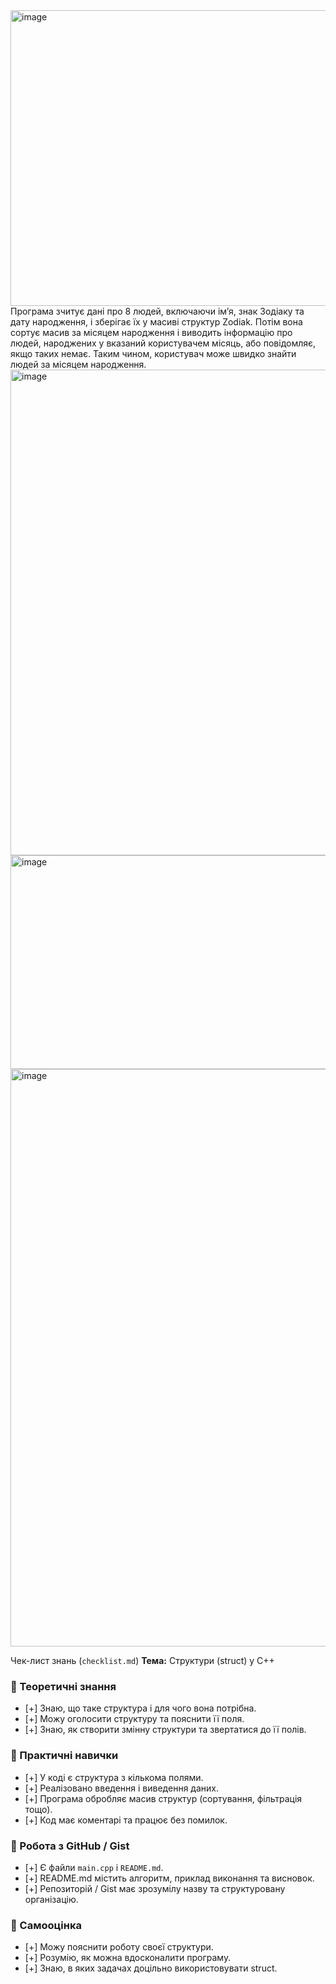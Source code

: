 <img width="972" height="473" alt="image" src="https://github.com/user-attachments/assets/954ed8e4-fb23-4b67-a6d6-202514c0ca8d" />
Програма зчитує дані про 8 людей, включаючи ім’я, знак Зодіаку та дату народження, і зберігає їх у масиві структур Zodiak. Потім вона сортує масив за місяцем народження і виводить інформацію про людей, народжених у вказаний користувачем місяць, або повідомляє, якщо таких немає. Таким чином, користувач може швидко знайти людей за місяцем народження.
<img width="508" height="777" alt="image" src="https://github.com/user-attachments/assets/0aadecf9-6a68-44f0-8d8d-a8a1a8136bf0" />
<img width="580" height="342" alt="image" src="https://github.com/user-attachments/assets/00938d98-677f-4071-9c58-3ee70c84b8d1" />
<img width="1777" height="924" alt="image" src="https://github.com/user-attachments/assets/a4da60a7-ff6d-40b1-8187-2f31f115616f" />


Чек-лист знань (`checklist.md`)
**Тема:** Структури (struct) у C++
### 🔹 Теоретичні знання
- [+] Знаю, що таке структура і для чого вона потрібна.  
- [+] Можу оголосити структуру та пояснити її поля.  
- [+] Знаю, як створити змінну структури та звертатися до її полів.  

### 🔹 Практичні навички
- [+] У коді є структура з кількома полями.  
- [+] Реалізовано введення і виведення даних.  
- [+] Програма обробляє масив структур (сортування, фільтрація тощо).  
- [+] Код має коментарі та працює без помилок.  

### 🔹 Робота з GitHub / Gist
- [+] Є файли `main.cpp` і `README.md`.  
- [+] README.md містить алгоритм, приклад виконання та висновок.  
- [+] Репозиторій / Gist має зрозумілу назву та структуровану організацію.  

### 🔹 Самооцінка
- [+] Можу пояснити роботу своєї структури.  
- [+] Розумію, як можна вдосконалити програму.  
- [+] Знаю, в яких задачах доцільно використовувати struct.
